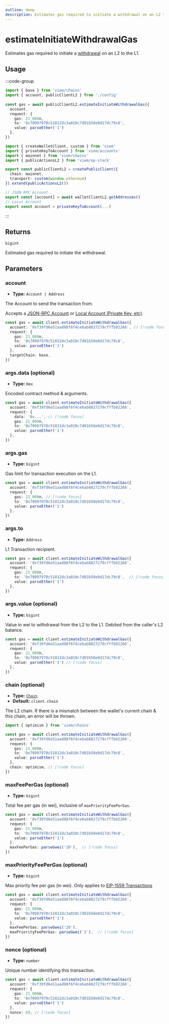 ```yaml
---
outline: deep
description: Estimates gas required to initiate a withdrawal on an L2 to the L1.
---
```


# estimateInitiateWithdrawalGas

Estimates gas required to initiate a [withdrawal](https://github.com/ethereum-optimism/specs/blob/main/specs/protocol/deposits.md) on an L2 to the L1. 

## Usage

:::code-group

```ts [example.ts]
import { base } from 'viem/chains'
import { account, publicClientL2 } from './config'
 
const gas = await publicClientL2.estimateInitiateWithdrawalGas({
  account,
  request: {
    gas: 21_000n,
    to: '0x70997970c51812dc3a010c7d01b50e0d17dc79c8',
    value: parseEther('1')
  },
})
```

```ts [config.ts]
import { createWalletClient, custom } from 'viem'
import { privateKeyToAccount } from 'viem/accounts'
import { mainnet } from 'viem/chains'
import { publicActionsL2 } from 'viem/op-stack'

export const publicClientL2 = createPublicClient({
  chain: mainnet,
  transport: custom(window.ethereum)
}).extend(publicActionsL2())

// JSON-RPC Account
export const [account] = await walletClientL2.getAddresses()
// Local Account
export const account = privateKeyToAccount(...)
```

:::

## Returns

`bigint`

Estimated gas required to initiate the withdrawal.

## Parameters

### account

- **Type:** `Account | Address`

The Account to send the transaction from.

Accepts a [JSON-RPC Account](/docs/clients/wallet#json-rpc-accounts) or [Local Account (Private Key, etc)](/docs/clients/wallet#local-accounts-private-key-mnemonic-etc).

```ts
const gas = await client.estimateInitiateWithdrawalGas({
  account: '0xf39fd6e51aad88f6f4ce6ab8827279cfffb92266', // [!code focus]
  request: {
    gas: 21_000n,
    to: '0x70997970c51812dc3a010c7d01b50e0d17dc79c8',
    value: parseEther('1')
  },
  targetChain: base,
})
```

### args.data (optional)

- **Type:** `Hex`

Encoded contract method & arguments.

```ts
const gas = await client.estimateInitiateWithdrawalGas({
  account: '0xf39fd6e51aad88f6f4ce6ab8827279cfffb92266',
  request: {
    data: '0x...', // [!code focus]
    gas: 21_000n,
    to: '0x70997970c51812dc3a010c7d01b50e0d17dc79c8', 
    value: parseEther('1')
  },
})
```

### args.gas

- **Type:** `bigint`

Gas limit for transaction execution on the L1.

```ts
const gas = await client.estimateInitiateWithdrawalGas({
  account: '0xf39fd6e51aad88f6f4ce6ab8827279cfffb92266',
  request: {
    gas: 21_000n, // [!code focus]
    to: '0x70997970c51812dc3a010c7d01b50e0d17dc79c8',
    value: parseEther('1')
  },
})
```

### args.to

- **Type:** `Address`

L1 Transaction recipient.

```ts
const gas = await client.estimateInitiateWithdrawalGas({
  account: '0xf39fd6e51aad88f6f4ce6ab8827279cfffb92266',
  request: {
    gas: 21_000n,
    to: '0x70997970c51812dc3a010c7d01b50e0d17dc79c8',  // [!code focus]
    value: parseEther('1')
  },
})
```

### args.value (optional)

- **Type:** `bigint`

Value in wei to withdrawal from the L2 to the L1. Debited from the caller's L2 balance.

```ts
const gas = await client.estimateInitiateWithdrawalGas({
  account: '0xf39fd6e51aad88f6f4ce6ab8827279cfffb92266',
  request: {
    gas: 21_000n,
    to: '0x70997970c51812dc3a010c7d01b50e0d17dc79c8', 
    value: parseEther('1') // [!code focus]
  },
})
```

### chain (optional)

- **Type:** [`Chain`](/docs/glossary/types#chain)
- **Default:** `client.chain`

The L2 chain. If there is a mismatch between the wallet's current chain & this chain, an error will be thrown.

```ts
import { optimism } from 'viem/chains'

const gas = await client.estimateInitiateWithdrawalGas({
  account: '0xf39fd6e51aad88f6f4ce6ab8827279cfffb92266',
  request: {
    gas: 21_000n,
    to: '0x70997970c51812dc3a010c7d01b50e0d17dc79c8', 
    value: parseEther('1')
  },
  chain: optimism, // [!code focus]
})
```

### maxFeePerGas (optional)

- **Type:** `bigint`

Total fee per gas (in wei), inclusive of `maxPriorityFeePerGas`. 

```ts
const gas = await client.estimateInitiateWithdrawalGas({
  account: '0xf39fd6e51aad88f6f4ce6ab8827279cfffb92266',
  request: {
    gas: 21_000n,
    to: '0x70997970c51812dc3a010c7d01b50e0d17dc79c8', 
    value: parseEther('1')
  },
  maxFeePerGas: parseGwei('20'),  // [!code focus]
})
```

### maxPriorityFeePerGas (optional)

- **Type:** `bigint`

Max priority fee per gas (in wei). Only applies to [EIP-1559 Transactions](/docs/glossary/terms#eip-1559-transaction)

```ts
const gas = await client.estimateInitiateWithdrawalGas({
  account: '0xf39fd6e51aad88f6f4ce6ab8827279cfffb92266',
  request: {
    gas: 21_000n,
    to: '0x70997970c51812dc3a010c7d01b50e0d17dc79c8', 
    value: parseEther('1')
  },
  maxFeePerGas: parseGwei('20'), 
  maxPriorityFeePerGas: parseGwei('2'),  // [!code focus]
})
```

### nonce (optional)

- **Type:** `number`

Unique number identifying this transaction.

```ts
const gas = await client.estimateInitiateWithdrawalGas({
  account: '0xf39fd6e51aad88f6f4ce6ab8827279cfffb92266',
  request: {
    gas: 21_000n,
    to: '0x70997970c51812dc3a010c7d01b50e0d17dc79c8', 
    value: parseEther('1')
  },
  nonce: 69, // [!code focus]
})
```

